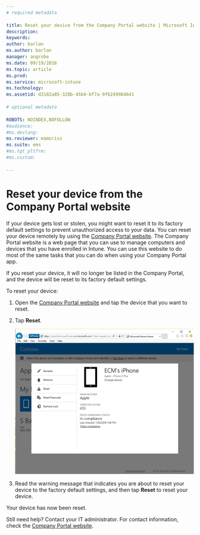 ```yaml
---
# required metadata

title: Reset your device from the Company Portal website | Microsoft Intune
description:
keywords:
author: barlan
ms.author: barlan
manager: angrobe
ms.date: 09/19/2016
ms.topic: article
ms.prod:
ms.service: microsoft-intune
ms.technology:
ms.assetid: d3182a85-328b-45b4-bf7a-9f6249984641

# optional metadata

ROBOTS: NOINDEX,NOFOLLOW
#audience:
#ms.devlang:
ms.reviewer: mamoriss
ms.suite: ems
#ms.tgt_pltfrm:
#ms.custom:

---
```



# Reset your device from the Company Portal website

If your device gets lost or stolen, you might want to reset it to its factory default settings to prevent unauthorized access to your data. You can reset your device remotely by using the [Company Portal website](http://portal.manage.microsoft.com). The Company Portal website is a web page that you can use to manage computers and devices that you have enrolled in Intune. You can use this website to do most of the same tasks that you can do when using your Company Portal app.

If you reset your device, it will no longer be listed in the Company Portal, and the device will be reset to its factory default settings.

To reset your device:

1.  Open the [Company Portal website](http://portal.manage.microsoft.com) and tap the device that you want to reset.

2.  Tap **Reset**.

    ![reset-device-option-on-company-portal-website](./media//iwp-screen-with-all-options.png)

3. Read the warning message that indicates you are about to reset your device to the factory default settings, and then tap **Reset** to reset your device.

Your device has now been reset.

Still need help? Contact your IT administrator. For contact information, check the [Company Portal website](http://portal.manage.microsoft.com).


